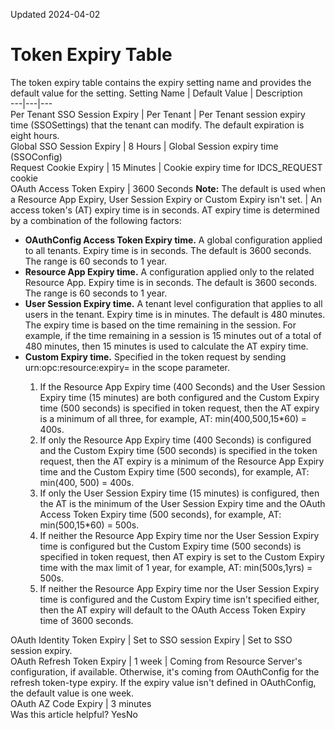 Updated 2024-04-02
# Token Expiry Table
The token expiry table contains the expiry setting name and provides the default value for the setting.
Setting Name | Default Value | Description  
---|---|---  
Per Tenant SSO Session Expiry | Per Tenant | Per Tenant session expiry time (SSOSettings) that the tenant can modify. The default expiration is eight hours.   
Global SSO Session Expiry | 8 Hours | Global Session expiry time (SSOConfig)  
Request Cookie Expiry | 15 Minutes | Cookie expiry time for IDCS_REQUEST cookie  
OAuth Access Token Expiry |  3600 Seconds **Note:** The default is used when a Resource App Expiry, User Session Expiry or Custom Expiry isn't set. |  An access token's (AT) expiry time is in seconds. AT expiry time is determined by a combination of the following factors:
  * **OAuthConfig Access Token Expiry time.** A global configuration applied to all tenants. Expiry time is in seconds. The default is 3600 seconds. The range is 60 seconds to 1 year. 
  * **Resource App Expiry time.** A configuration applied only to the related Resource App. Expiry time is in seconds. The default is 3600 seconds. The range is 60 seconds to 1 year. 
  * **User Session Expiry time.** A tenant level configuration that applies to all users in the tenant. Expiry time is in minutes. The default is 480 minutes. The expiry time is based on the time remaining in the session. For example, if the time remaining in a session is 15 minutes out of a total of 480 minutes, then 15 minutes is used to calculate the AT expiry time.
  * **Custom Expiry time.** Specified in the token request by sending urn:opc:resource:expiry=<seconds> in the scope parameter.
    1. If the Resource App Expiry time (400 Seconds) and the User Session Expiry time (15 minutes) are both configured and the Custom Expiry time (500 seconds) is specified in token request, then the AT expiry is a minimum of all three, for example, AT: min(400,500,15*60) = 400s.
    2. If only the Resource App Expiry time (400 Seconds) is configured and the Custom Expiry time (500 seconds) is specified in the token request, then the AT expiry is a minimum of the Resource App Expiry time and the Custom Expiry time (500 seconds), for example, AT: min(400, 500) = 400s.
    3. If only the User Session Expiry time (15 minutes) is configured, then the AT is the minimum of the User Session Expiry time and the OAuth Access Token Expiry time (500 seconds), for example, AT: min(500,15*60) = 500s.
    4. If neither the Resource App Expiry time nor the User Session Expiry time is configured but the Custom Expiry time (500 seconds) is specified in token request, then AT expiry is set to the Custom Expiry time with the max limit of 1 year, for example, AT: min(500s,1yrs) = 500s.
    5. If neither the Resource App Expiry time nor the User Session Expiry time is configured and the Custom Expiry time isn't specified either, then the AT expiry will default to the OAuth Access Token Expiry time of 3600 seconds.

  
OAuth Identity Token Expiry | Set to SSO session Expiry | Set to SSO session expiry.  
OAuth Refresh Token Expiry | 1 week | Coming from Resource Server's configuration, if available. Otherwise, it's coming from OAuthConfig for the refresh token-type expiry. If the expiry value isn't defined in OAuthConfig, the default value is one week.  
OAuth AZ Code Expiry  | 3 minutes  
Was this article helpful?
YesNo


